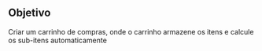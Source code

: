 ## Objetivo

Criar um carrinho de compras, onde o carrinho armazene os itens e calcule os sub-itens automaticamente